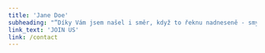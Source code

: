 ```yaml
---
title: 'Jane Doe'
subheading: "”Díky Vám jsem našel i směr, když to řeknu nadneseně - smysl pracovního života.\_Protože jsem pořád nevěděl, co by mě bavilo a pak jste přišli Vy a naučili jste mě svobodně, a kolikrát bezhlavě, psát nesmysly, které i sem tam někoho zaujmou. Takže ač jsem dodělal IT školu, tak stejně jsem se vrhl do online marketingu, kde jsem se našel. Teď si plně spravuji firemní e-shop a řeším i marketingové věci kolem něj a to je přesně to, kam sem došel jenom díky FutureBakery. Předtím by mě to nikdy nenapadlo, ani bych se o tohle odvětví nezajímal, protože bych ho prostě neznal. Protože co nemám pod nosem, to nevidím.”\_"
link_text: 'JOIN US'
link: /contact
---
```


